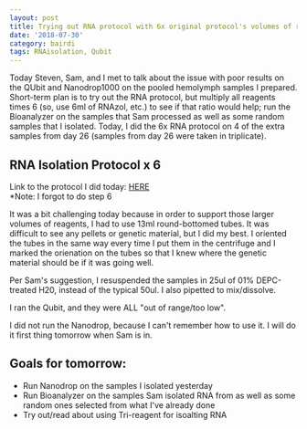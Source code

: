 ```yaml
---
layout: post
title: Trying out RNA protocol with 6x original protocol's volumes of reagents
date: '2018-07-30'
category: bairdi
tags: RNAisolation, Qubit
---
```

Today Steven, Sam, and I met to talk about the issue with poor results on the QUbit and Nanodrop1000 on the pooled hemolymph samples I prepared. Short-term plan is to try out the RNA protocol, but multiply all reagents times 6 (so, use 6ml of RNAzol, etc.) to see if that ratio would help; run the Bioanalyzer on the samples that Sam processed as well as some random samples that I isolated. Today, I did the 6x RNA protocol on 4 of the extra samples from day 26 (samples from day 26 were taken in triplicate). 

## RNA Isolation Protocol x 6
Link to the protocol I did today: [HERE](https://github.com/RobertsLab/project-crab/blob/master/protocols/Test-RNA-isolation_6mlRNAzol.md)    
*Note: I forgot to do step 6

It was a bit challenging today because in order to support those larger volumes of reagents, I had to use 13ml round-bottomed tubes. It was difficult to see any pellets or genetic material, but I did my best. I oriented the tubes in the same way every time I put them in the centrifuge and I marked the orienation on the tubes so that I knew where the genetic material should be if it was going well. 

Per Sam's suggestion, I resuspended the samples in 25ul of 01% DEPC-treated H20, instead of the typical 50ul. I also pipetted to mix/dissolve. 

I ran the Qubit, and they were ALL "out of range/too low". 

I did not run the Nanodrop, because I can't remember how to use it. I will do it first thing tomorrow when Sam is in. 

## Goals for tomorrow:
- Run Nanodrop on the samples I isolated yesterday
- Run Bioanalyzer on the samples Sam isolated RNA from as well as some random ones selected from what I've already done
- Try out/read about using Tri-reagent for isoalting RNA
